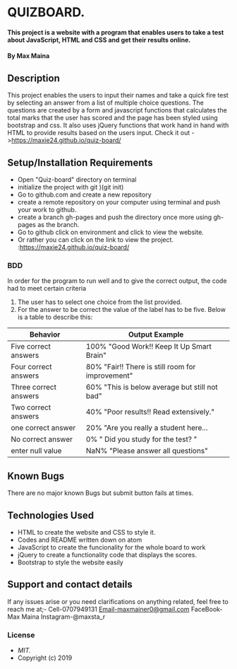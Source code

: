 # QUIZBOARD.
#### This project is a website with a program that enables users to take a test about JavaScript, HTML and CSS and get their results online.
#### By **Max Maina**
## Description
This project enables the users to input their names and take a quick fire test by selecting an answer from a list of multiple choice questions. The questions are created by a form and  javascript functions that calculates the total marks that the user has scored and the page has been styled using bootstrap and css. It also uses jQuery functions that work hand in hand with HTML to provide results based on the users input.
Check it out ->https://maxie24.github.io/quiz-board/  

## Setup/Installation Requirements  
* Open "Quiz-board" directory on terminal
* initialize the project with git )(git init)
* Go to github.com and create a new repository
* create a remote repository on your computer using terminal and push your work to github.
* create a branch gh-pages and push the directory once more using gh-pages as the branch.
* Go to github click on environment and click to view the website.
* Or rather you can click on the link to view the project. :https://maxie24.github.io/quiz-board/
### BDD
In order for the program to run well and to give the correct output, the code had to meet certain criteria
1. The user has to select one choice from the list provided.  
2. For the answer to be correct the value of the label has to be five.
Below is a table to describe this:

Behavior                |  Output Example
------------------------| ---------------
Five correct answers    | 100% "Good Work!! Keep It Up Smart Brain"
Four correct answers    | 80%  "Fair!! There is still room for improvement"
Three correct answers   | 60%  "This is below average but still not bad"
Two correct answers     | 40%  "Poor results!! Read extensively."
one  correct answer     | 20%  "Are you really a student here...
No correct answer       | 0%   " Did you study for the test? "
enter null value        | NaN%  "Please answer all questions"
## Known Bugs
There are no major known Bugs but submit button fails at times.
## Technologies Used
* HTML to create the website and CSS to style it.
* Codes and README written down on atom
* JavaScript to create the funcionality for the whole board to work
* jQuery to create a functionality code that displays the scores.
* Bootstrap to style the website easily
## Support and contact details
If any issues arise or you need clarifications on anything related, feel free to reach me at;- Cell-0707949131
                      Email-maxmainer0@gmail.com
                      FaceBook-Max Maina
                      Instagram-@maxsta_r
### License
* *MIT.*
* Copyright (c) 2019
